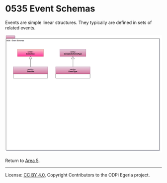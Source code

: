 <!-- SPDX-License-Identifier: CC-BY-4.0 -->
<!-- Copyright Contributors to the ODPi Egeria project. -->

# 0535 Event Schemas

Events are simple linear structures.  They typically are defined in sets of related events. 

![UML](0535-Event-Schemas.png)


Return to [Area 5](Area-5-models.md).

----
License: [CC BY 4.0](https://creativecommons.org/licenses/by/4.0/),
Copyright Contributors to the ODPi Egeria project.